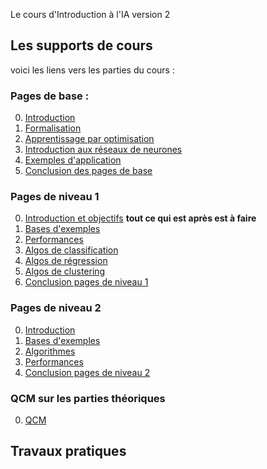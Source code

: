 Le cours d'Introduction à l'IA version 2

## Les supports de cours

voici les liens vers les parties du cours :

### Pages de base :

0. [Introduction](Cours/00_intro.md)
1. [Formalisation](Cours/01_formalisation.md)
2. [Apprentissage par optimisation](Cours/02_optimisation.md)
3. [Introduction aux réseaux de neurones](Cours/03_Presentation_DNN.md)
4. [Exemples d'application](Cours/04_exemples_application.md)
5. [Conclusion des pages de base](Cours/05_conclusion_pages_de_base.md)

### Pages de niveau 1

0. [Introduction et objectifs](Cours/10_introduction_pages_niveau1.md) **tout ce qui est après est à faire**
1. [Bases d'exemples](Cours\11_bases_d_exemples.md) 
2. [Performances](Cours\12_performances.md)
3. [Algos de classification](Cours\13_algos_classif.md)
4. [Algos de régression](Cours\14_algos_regression.md)
5. [Algos de clustering](Cours\15_algos_clustering.md)
6. [Conclusion pages de niveau 1](Cours\16_conclusion_niveau1.md)

### Pages de niveau 2

0. [Introduction](Cours/20_introduction_pages_niveau2.md)
1. [Bases d'exemples](Cours\21_bases_d_exemples.md)
2. [Algorithmes](Cours\23_algos.md)
3. [Performances](Cours\23_performances.md)
4. [Conclusion pages de niveau 2](Cours\24_conclusion_niveau2.md)

### QCM sur les parties théoriques

0. [QCM](Cours\25_qcm.md)

## Travaux pratiques


